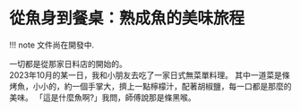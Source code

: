 # 從魚身到餐桌：熟成魚的美味旅程

!!! note
    文件尚在開發中.

一切都是從那家日料店的開始的。  
2023年10月的某一日，我和小朋友去吃了一家日式無菜單料理。
其中一道菜是條烤魚，小小的，約一個手掌大，擠上一點檸檬汁，配著胡椒鹽，每一口都是那麼的美味。
「這是什麼魚啊?」我問，師傅說那是條黑喉。
